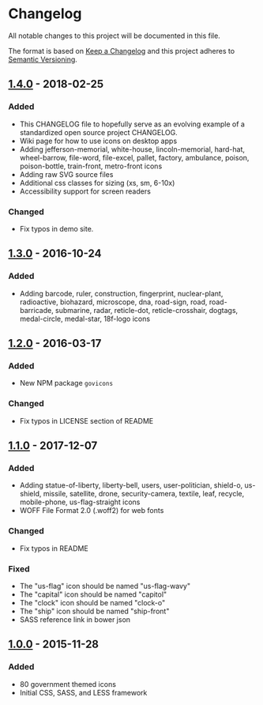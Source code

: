# Changelog
All notable changes to this project will be documented in this file.

The format is based on [Keep a Changelog](http://keepachangelog.com/en/1.0.0/)
and this project adheres to [Semantic Versioning](http://semver.org/spec/v2.0.0.html).

## [1.4.0](https://github.com/540co/govicons/releases/tag/v1.4.0) - 2018-02-25
### Added
- This CHANGELOG file to hopefully serve as an evolving example of a
  standardized open source project CHANGELOG.
- Wiki page for how to use icons on desktop apps
- Adding jefferson-memorial, white-house, lincoln-memorial, hard-hat, wheel-barrow, file-word, file-excel, pallet, factory, ambulance, poison, poison-bottle, train-front, metro-front icons
- Adding raw SVG source files
- Additional css classes for sizing (xs, sm, 6-10x)
- Accessibility support for screen readers

### Changed
- Fix typos in demo site.


## [1.3.0](https://github.com/540co/govicons/releases/tag/v1.3.0) - 2016-10-24
### Added
- Adding barcode, ruler, construction, fingerprint, nuclear-plant, radioactive, biohazard, microscope, dna, road-sign, road, road-barricade, submarine, radar, reticle-dot, reticle-crosshair, dogtags, medal-circle, medal-star, 18f-logo icons

## [1.2.0](https://github.com/540co/govicons/releases/tag/1.2.0) - 2016-03-17
### Added
- New NPM package `govicons`

### Changed
- Fix typos in LICENSE section of README

## [1.1.0](https://github.com/540co/govicons/releases/tag/1.1.0) - 2017-12-07
### Added
- Adding statue-of-liberty, liberty-bell, users, user-politician, shield-o, us-shield, missile, satellite, drone, security-camera, textile, leaf, recycle, mobile-phone, us-flag-straight icons
- WOFF File Format 2.0 (.woff2) for web fonts

### Changed
- Fix typos in README

### Fixed
- The "us-flag" icon should be named "us-flag-wavy"
- The "capital" icon should be named "capitol"
- The "clock" icon should be named "clock-o"
- The "ship" icon should be named "ship-front"
- SASS reference link in bower json


## [1.0.0](https://github.com/540co/govicons/releases/tag/1.0.0) - 2015-11-28
### Added
- 80 government themed icons
- Initial CSS, SASS, and LESS framework
